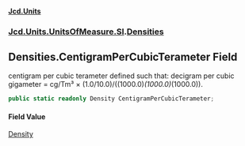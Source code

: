 #### [Jcd.Units](index.md 'index')
### [Jcd.Units.UnitsOfMeasure.SI](Jcd.Units.UnitsOfMeasure.SI.md 'Jcd.Units.UnitsOfMeasure.SI').[Densities](Densities.md 'Jcd.Units.UnitsOfMeasure.SI.Densities')

## Densities.CentigramPerCubicTerameter Field

centigram per cubic terameter defined such that: decigram per cubic gigameter = cg/Tm³ × (1.0/10.0)/((1000.0)*(1000.0)*(1000.0)).

```csharp
public static readonly Density CentigramPerCubicTerameter;
```

#### Field Value
[Density](Density.md 'Jcd.Units.UnitTypes.Density')